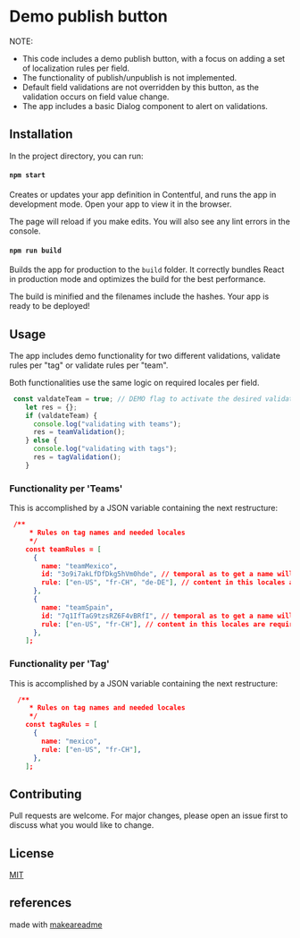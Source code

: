 # Demo publish button

NOTE: 
* This code includes a demo publish button, with a focus on adding a set of localization rules per field.
* The functionality of publish/unpublish is not implemented.
* Default field validations are not overridden by this button, as the validation occurs on field value change.
* The app includes a basic Dialog component to alert on validations.

## Installation

In the project directory, you can run:

#### `npm start`

Creates or updates your app definition in Contentful, and runs the app in development mode.
Open your app to view it in the browser.

The page will reload if you make edits.
You will also see any lint errors in the console.

#### `npm run build`

Builds the app for production to the `build` folder.
It correctly bundles React in production mode and optimizes the build for the best performance.

The build is minified and the filenames include the hashes.
Your app is ready to be deployed!


## Usage

The app includes demo functionality for two different validations, validate rules per "tag" or validate rules per "team".

Both functionalities use the same logic on required locales per field.

```javascript
 const valdateTeam = true; // DEMO flag to activate the desired validation function
    let res = {};
    if (valdateTeam) {
      console.log("validating with teams");
      res = teamValidation();
    } else {
      console.log("validating with tags");
      res = tagValidation();
    }
```

### Functionality per 'Teams'

This is accomplished by a JSON variable containing the next restructure:

```json
 /**
     * Rules on tag names and needed locales
     */
    const teamRules = [
      {
        name: "teamMexico",
        id: "3o9i7akLfDfDkg5hVm0hde", // temporal as to get a name will require an extra query
        rule: ["en-US", "fr-CH", "de-DE"], // content in this locales are required
      },
      {
        name: "teamSpain",
        id: "7q1IfTaG9tzsRZ6F4vBRfI", // temporal as to get a name will require an extra query
        rule: ["en-US", "fr-CH"], // content in this locales are required
      },
    ];
```

### Functionality per 'Tag'

This is accomplished by a JSON variable containing the next restructure:

```json
  /**
     * Rules on tag names and needed locales
     */
    const tagRules = [
      {
        name: "mexico",
        rule: ["en-US", "fr-CH"],
      },
    ];
```

## Contributing
Pull requests are welcome. For major changes, please open an issue first to discuss what you would like to change.


## License
[MIT](https://choosealicense.com/licenses/mit/)

## references
made with [makeareadme](https://www.makeareadme.com/)